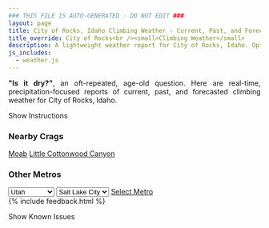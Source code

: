 ```yaml
---
### THIS FILE IS AUTO-GENERATED - DO NOT EDIT ###
layout: page
title: City of Rocks, Idaho Climbing Weather - Current, Past, and Forecasted Report
title_override: City of Rocks<br /><small>Climbing Weather</small>
description: A lightweight weather report for City of Rocks, Idaho. Optimized for slow internet connections.
js_includes:
  - weather.js
---
```


<section class="measure center lh-copy f5-ns f6 ph2 mv4" style="text-align: justify;">
<strong>"Is it dry?"</strong>, an oft-repeated, age-old question. Here are real-time,
precipitation-focused reports of current, past, and forecasted climbing weather for City of Rocks, Idaho.
</section>

<p id="settings-toggle" class="mw5 b center tc hover-light-red black-70 pointer">Show Instructions</p>
<section id="settings" class="overflow-hidden" style="display:none;">
    <div class="mv2 ph2 center">
        <div class="fn f6 tc pv2">
            <p class="measure lh-copy center"><strong>Show/hide hourly forecasts</strong> by clicking the desired day.</p>
            <hr class="mw5 p0 mv2 o-60 b0 bt b--light-red light-red bg-light-red">
            <p class="measure lh-copy center"><strong>Current and Past conditions</strong> are measured by the nearest weather station. <strong>Forecast conditions</strong> are calculated and polled separately.</p>
            <hr class="mw5 p0 mv2 o-60 b0 bt b--light-red light-red bg-light-red">
            <p class="measure lh-copy center"><strong>Having issues?</strong> Try <a id="clear-cache" class="no-underline relative fancy-link light-red hover-light-red" href="#">clearing the local cache</a>.</p>
            <hr class="mw5 p0 mv2 o-60 b0 bt b--light-red light-red bg-light-red">
            <p class="measure lh-copy center">Weather data sourced from <a class="no-underline fancy-link relative light-red" target="_blank" href="https://www.weather.gov/documentation/services-web-api">weather.gov</a>.</p>
        </div>
    </div>
</section>
<section id="weather" data-crag="city-of-rocks-idaho" class="mv4-ns mv3 ph2 center"></section>
<section id="nearby" class="tc lh-copy">
  <h3>Nearby Crags</h3>
<a class="nowrap no-underline fancy-link relative light-red mh3" href="/crags/moab-utah-weather.html">Moab</a>
<a class="nowrap no-underline fancy-link relative light-red mh3" href="/crags/little-cottonwood-canyon-utah-weather.html">Little Cottonwood Canyon</a>
</section>
<section id="nearby" class="tc lh-copy">
  <h3>Other Metros</h3>
  <select class="ma1 bg-near-white pa2" id="stateSel">
    <option value="Texas">Texas</option>
    <option value="Washington">Washington</option>
    <option value="Colorado">Colorado</option>
    <option value="Tennessee">Tennessee</option>
    <option value="Utah" selected>Utah</option>
    <option value="California">California</option>
  </select>
  <select class="ma1 bg-near-white pa2" id="citySel">
    <option value="Salt Lake City" selected>Salt Lake City</option>
  </select>
  <a id="selectMetro" class="f6 link dim ph3 pv2 ma1 dib white bg-light-red" href="/crags/salt-lake-city-utah-weather.html">Select Metro</a>
  <script>
    var states = [];
    states["Texas"] = "Austin"
    states["Washington"] = "Seattle"
    states["Colorado"] = "Denver"
    states["Tennessee"] = "Nashville"
    states["Utah"] = "Salt Lake City"
    states["California"] = "San Francisco|Los Angeles"
  </script>
</section>
{% include feedback.html %}
<p id="issues-toggle" class="mw5 b center tc hover-light-red black-70 pointer">Show Known Issues</p>
<section id="issues" class="overflow-hidden tc f6">
</section>

<script>
  var weekly_PIH_50_16 = {"updated":"2022-09-05T08:34:47+00:00","units":"us","forecastGenerator":"BaselineForecastGenerator","generatedAt":"2022-09-05T08:40:53+00:00","updateTime":"2022-09-05T08:34:47+00:00","validTimes":"2022-09-05T02:00:00+00:00/P7DT23H","elevation":{"unitCode":"wmoUnit:m","value":1958.9496},"periods":[{"number":1,"name":"Overnight","startTime":"2022-09-05T02:00:00-06:00","endTime":"2022-09-05T06:00:00-06:00","isDaytime":false,"temperature":63,"temperatureUnit":"F","temperatureTrend":"rising","windSpeed":"5 mph","windDirection":"W","icon":"https://api.weather.gov/icons/land/night/few?size=medium","shortForecast":"Mostly Clear","detailedForecast":"Mostly clear. Low around 63, with temperatures rising to around 65 overnight. West wind around 5 mph."},{"number":2,"name":"Labor Day","startTime":"2022-09-05T06:00:00-06:00","endTime":"2022-09-05T18:00:00-06:00","isDaytime":true,"temperature":90,"temperatureUnit":"F","temperatureTrend":"falling","windSpeed":"6 to 14 mph","windDirection":"WNW","icon":"https://api.weather.gov/icons/land/day/few?size=medium","shortForecast":"Sunny","detailedForecast":"Sunny. High near 90, with temperatures falling to around 88 in the afternoon. West northwest wind 6 to 14 mph, with gusts as high as 22 mph."},{"number":3,"name":"Monday Night","startTime":"2022-09-05T18:00:00-06:00","endTime":"2022-09-06T06:00:00-06:00","isDaytime":false,"temperature":63,"temperatureUnit":"F","temperatureTrend":null,"windSpeed":"2 to 13 mph","windDirection":"N","icon":"https://api.weather.gov/icons/land/night/few?size=medium","shortForecast":"Mostly Clear","detailedForecast":"Mostly clear, with a low around 63. North wind 2 to 13 mph, with gusts as high as 21 mph."},{"number":4,"name":"Tuesday","startTime":"2022-09-06T06:00:00-06:00","endTime":"2022-09-06T18:00:00-06:00","isDaytime":true,"temperature":91,"temperatureUnit":"F","temperatureTrend":null,"windSpeed":"2 to 10 mph","windDirection":"E","icon":"https://api.weather.gov/icons/land/day/few?size=medium","shortForecast":"Sunny","detailedForecast":"Sunny, with a high near 91. East wind 2 to 10 mph, with gusts as high as 18 mph."},{"number":5,"name":"Tuesday Night","startTime":"2022-09-06T18:00:00-06:00","endTime":"2022-09-07T06:00:00-06:00","isDaytime":false,"temperature":66,"temperatureUnit":"F","temperatureTrend":null,"windSpeed":"6 to 9 mph","windDirection":"SSE","icon":"https://api.weather.gov/icons/land/night/few?size=medium","shortForecast":"Mostly Clear","detailedForecast":"Mostly clear, with a low around 66. South southeast wind 6 to 9 mph."},{"number":6,"name":"Wednesday","startTime":"2022-09-07T06:00:00-06:00","endTime":"2022-09-07T18:00:00-06:00","isDaytime":true,"temperature":93,"temperatureUnit":"F","temperatureTrend":null,"windSpeed":"6 to 12 mph","windDirection":"SSW","icon":"https://api.weather.gov/icons/land/day/few?size=medium","shortForecast":"Sunny","detailedForecast":"Sunny, with a high near 93."},{"number":7,"name":"Wednesday Night","startTime":"2022-09-07T18:00:00-06:00","endTime":"2022-09-08T06:00:00-06:00","isDaytime":false,"temperature":62,"temperatureUnit":"F","temperatureTrend":null,"windSpeed":"6 to 13 mph","windDirection":"WSW","icon":"https://api.weather.gov/icons/land/night/sct?size=medium","shortForecast":"Partly Cloudy","detailedForecast":"Partly cloudy, with a low around 62."},{"number":8,"name":"Thursday","startTime":"2022-09-08T06:00:00-06:00","endTime":"2022-09-08T18:00:00-06:00","isDaytime":true,"temperature":85,"temperatureUnit":"F","temperatureTrend":null,"windSpeed":"6 to 15 mph","windDirection":"WNW","icon":"https://api.weather.gov/icons/land/day/few?size=medium","shortForecast":"Sunny","detailedForecast":"Sunny, with a high near 85."},{"number":9,"name":"Thursday Night","startTime":"2022-09-08T18:00:00-06:00","endTime":"2022-09-09T06:00:00-06:00","isDaytime":false,"temperature":52,"temperatureUnit":"F","temperatureTrend":null,"windSpeed":"6 to 15 mph","windDirection":"NW","icon":"https://api.weather.gov/icons/land/night/few?size=medium","shortForecast":"Mostly Clear","detailedForecast":"Mostly clear, with a low around 52."},{"number":10,"name":"Friday","startTime":"2022-09-09T06:00:00-06:00","endTime":"2022-09-09T18:00:00-06:00","isDaytime":true,"temperature":77,"temperatureUnit":"F","temperatureTrend":null,"windSpeed":"6 to 13 mph","windDirection":"NNW","icon":"https://api.weather.gov/icons/land/day/few?size=medium","shortForecast":"Sunny","detailedForecast":"Sunny, with a high near 77."},{"number":11,"name":"Friday Night","startTime":"2022-09-09T18:00:00-06:00","endTime":"2022-09-10T06:00:00-06:00","isDaytime":false,"temperature":51,"temperatureUnit":"F","temperatureTrend":null,"windSpeed":"5 to 13 mph","windDirection":"NNW","icon":"https://api.weather.gov/icons/land/night/few?size=medium","shortForecast":"Mostly Clear","detailedForecast":"Mostly clear, with a low around 51."},{"number":12,"name":"Saturday","startTime":"2022-09-10T06:00:00-06:00","endTime":"2022-09-10T18:00:00-06:00","isDaytime":true,"temperature":81,"temperatureUnit":"F","temperatureTrend":null,"windSpeed":"5 to 9 mph","windDirection":"SSE","icon":"https://api.weather.gov/icons/land/day/few?size=medium","shortForecast":"Sunny","detailedForecast":"Sunny, with a high near 81."},{"number":13,"name":"Saturday Night","startTime":"2022-09-10T18:00:00-06:00","endTime":"2022-09-11T06:00:00-06:00","isDaytime":false,"temperature":54,"temperatureUnit":"F","temperatureTrend":null,"windSpeed":"8 mph","windDirection":"S","icon":"https://api.weather.gov/icons/land/night/sct?size=medium","shortForecast":"Partly Cloudy","detailedForecast":"Partly cloudy, with a low around 54."},{"number":14,"name":"Sunday","startTime":"2022-09-11T06:00:00-06:00","endTime":"2022-09-11T18:00:00-06:00","isDaytime":true,"temperature":80,"temperatureUnit":"F","temperatureTrend":null,"windSpeed":"7 to 13 mph","windDirection":"SW","icon":"https://api.weather.gov/icons/land/day/bkn/rain,20?size=medium","shortForecast":"Partly Sunny then Slight Chance Light Rain","detailedForecast":"A slight chance of rain after noon. Partly sunny, with a high near 80. Chance of precipitation is 20%."}]}
  var hourly_PIH_50_16 = {"@context":["https://geojson.org/geojson-ld/geojson-context.jsonld",{"@version":"1.1","wx":"https://api.weather.gov/ontology#","geo":"http://www.opengis.net/ont/geosparql#","unit":"http://codes.wmo.int/common/unit/","@vocab":"https://api.weather.gov/ontology#"}],"type":"Feature","geometry":{"type":"Polygon","coordinates":[[[-113.7370664,42.0796609],[-113.7330244,42.0580862],[-113.70393,42.0610877],[-113.7079659,42.0826627],[-113.7370664,42.0796609]]]},"properties":{"updated":"2022-09-05T08:34:47+00:00","units":"us","forecastGenerator":"HourlyForecastGenerator","generatedAt":"2022-09-05T08:40:54+00:00","updateTime":"2022-09-05T08:34:47+00:00","validTimes":"2022-09-05T02:00:00+00:00/P7DT23H","elevation":{"unitCode":"wmoUnit:m","value":1958.9496},"periods":[{"number":1,"name":"","startTime":"2022-09-05T02:00:00-06:00","endTime":"2022-09-05T03:00:00-06:00","isDaytime":false,"temperature":68,"temperatureUnit":"F","temperatureTrend":null,"windSpeed":"3 mph","windDirection":"W","icon":"https://api.weather.gov/icons/land/night/skc?size=small","shortForecast":"Clear","detailedForecast":""},{"number":2,"name":"","startTime":"2022-09-05T03:00:00-06:00","endTime":"2022-09-05T04:00:00-06:00","isDaytime":false,"temperature":66,"temperatureUnit":"F","temperatureTrend":null,"windSpeed":"5 mph","windDirection":"WNW","icon":"https://api.weather.gov/icons/land/night/few?size=small","shortForecast":"Mostly Clear","detailedForecast":""},{"number":3,"name":"","startTime":"2022-09-05T04:00:00-06:00","endTime":"2022-09-05T05:00:00-06:00","isDaytime":false,"temperature":65,"temperatureUnit":"F","temperatureTrend":null,"windSpeed":"5 mph","windDirection":"WNW","icon":"https://api.weather.gov/icons/land/night/few?size=small","shortForecast":"Mostly Clear","detailedForecast":""},{"number":4,"name":"","startTime":"2022-09-05T05:00:00-06:00","endTime":"2022-09-05T06:00:00-06:00","isDaytime":false,"temperature":65,"temperatureUnit":"F","temperatureTrend":null,"windSpeed":"5 mph","windDirection":"WNW","icon":"https://api.weather.gov/icons/land/night/few?size=small","shortForecast":"Mostly Clear","detailedForecast":""},{"number":5,"name":"","startTime":"2022-09-05T06:00:00-06:00","endTime":"2022-09-05T07:00:00-06:00","isDaytime":true,"temperature":65,"temperatureUnit":"F","temperatureTrend":null,"windSpeed":"6 mph","windDirection":"WNW","icon":"https://api.weather.gov/icons/land/day/few?size=small","shortForecast":"Sunny","detailedForecast":""},{"number":6,"name":"","startTime":"2022-09-05T07:00:00-06:00","endTime":"2022-09-05T08:00:00-06:00","isDaytime":true,"temperature":63,"temperatureUnit":"F","temperatureTrend":null,"windSpeed":"6 mph","windDirection":"WNW","icon":"https://api.weather.gov/icons/land/day/skc?size=small","shortForecast":"Sunny","detailedForecast":""},{"number":7,"name":"","startTime":"2022-09-05T08:00:00-06:00","endTime":"2022-09-05T09:00:00-06:00","isDaytime":true,"temperature":67,"temperatureUnit":"F","temperatureTrend":null,"windSpeed":"6 mph","windDirection":"W","icon":"https://api.weather.gov/icons/land/day/few?size=small","shortForecast":"Sunny","detailedForecast":""},{"number":8,"name":"","startTime":"2022-09-05T09:00:00-06:00","endTime":"2022-09-05T10:00:00-06:00","isDaytime":true,"temperature":72,"temperatureUnit":"F","temperatureTrend":null,"windSpeed":"7 mph","windDirection":"W","icon":"https://api.weather.gov/icons/land/day/skc?size=small","shortForecast":"Sunny","detailedForecast":""},{"number":9,"name":"","startTime":"2022-09-05T10:00:00-06:00","endTime":"2022-09-05T11:00:00-06:00","isDaytime":true,"temperature":81,"temperatureUnit":"F","temperatureTrend":null,"windSpeed":"8 mph","windDirection":"W","icon":"https://api.weather.gov/icons/land/day/skc?size=small","shortForecast":"Sunny","detailedForecast":""},{"number":10,"name":"","startTime":"2022-09-05T11:00:00-06:00","endTime":"2022-09-05T12:00:00-06:00","isDaytime":true,"temperature":85,"temperatureUnit":"F","temperatureTrend":null,"windSpeed":"9 mph","windDirection":"W","icon":"https://api.weather.gov/icons/land/day/skc?size=small","shortForecast":"Sunny","detailedForecast":""},{"number":11,"name":"","startTime":"2022-09-05T12:00:00-06:00","endTime":"2022-09-05T13:00:00-06:00","isDaytime":true,"temperature":87,"temperatureUnit":"F","temperatureTrend":null,"windSpeed":"12 mph","windDirection":"WNW","icon":"https://api.weather.gov/icons/land/day/few?size=small","shortForecast":"Sunny","detailedForecast":""},{"number":12,"name":"","startTime":"2022-09-05T13:00:00-06:00","endTime":"2022-09-05T14:00:00-06:00","isDaytime":true,"temperature":89,"temperatureUnit":"F","temperatureTrend":null,"windSpeed":"13 mph","windDirection":"WNW","icon":"https://api.weather.gov/icons/land/day/few?size=small","shortForecast":"Sunny","detailedForecast":""},{"number":13,"name":"","startTime":"2022-09-05T14:00:00-06:00","endTime":"2022-09-05T15:00:00-06:00","isDaytime":true,"temperature":89,"temperatureUnit":"F","temperatureTrend":null,"windSpeed":"14 mph","windDirection":"NW","icon":"https://api.weather.gov/icons/land/day/few?size=small","shortForecast":"Sunny","detailedForecast":""},{"number":14,"name":"","startTime":"2022-09-05T15:00:00-06:00","endTime":"2022-09-05T16:00:00-06:00","isDaytime":true,"temperature":90,"temperatureUnit":"F","temperatureTrend":null,"windSpeed":"13 mph","windDirection":"NW","icon":"https://api.weather.gov/icons/land/day/sct?size=small","shortForecast":"Mostly Sunny","detailedForecast":""},{"number":15,"name":"","startTime":"2022-09-05T16:00:00-06:00","endTime":"2022-09-05T17:00:00-06:00","isDaytime":true,"temperature":88,"temperatureUnit":"F","temperatureTrend":null,"windSpeed":"14 mph","windDirection":"NNW","icon":"https://api.weather.gov/icons/land/day/sct?size=small","shortForecast":"Mostly Sunny","detailedForecast":""},{"number":16,"name":"","startTime":"2022-09-05T17:00:00-06:00","endTime":"2022-09-05T18:00:00-06:00","isDaytime":true,"temperature":88,"temperatureUnit":"F","temperatureTrend":null,"windSpeed":"14 mph","windDirection":"NNW","icon":"https://api.weather.gov/icons/land/day/sct?size=small","shortForecast":"Mostly Sunny","detailedForecast":""},{"number":17,"name":"","startTime":"2022-09-05T18:00:00-06:00","endTime":"2022-09-05T19:00:00-06:00","isDaytime":false,"temperature":87,"temperatureUnit":"F","temperatureTrend":null,"windSpeed":"13 mph","windDirection":"NNW","icon":"https://api.weather.gov/icons/land/night/few?size=small","shortForecast":"Mostly Clear","detailedForecast":""},{"number":18,"name":"","startTime":"2022-09-05T19:00:00-06:00","endTime":"2022-09-05T20:00:00-06:00","isDaytime":false,"temperature":82,"temperatureUnit":"F","temperatureTrend":null,"windSpeed":"13 mph","windDirection":"NNW","icon":"https://api.weather.gov/icons/land/night/few?size=small","shortForecast":"Mostly Clear","detailedForecast":""},{"number":19,"name":"","startTime":"2022-09-05T20:00:00-06:00","endTime":"2022-09-05T21:00:00-06:00","isDaytime":false,"temperature":76,"temperatureUnit":"F","temperatureTrend":null,"windSpeed":"10 mph","windDirection":"NNW","icon":"https://api.weather.gov/icons/land/night/few?size=small","shortForecast":"Mostly Clear","detailedForecast":""},{"number":20,"name":"","startTime":"2022-09-05T21:00:00-06:00","endTime":"2022-09-05T22:00:00-06:00","isDaytime":false,"temperature":73,"temperatureUnit":"F","temperatureTrend":null,"windSpeed":"7 mph","windDirection":"N","icon":"https://api.weather.gov/icons/land/night/sct?size=small","shortForecast":"Partly Cloudy","detailedForecast":""},{"number":21,"name":"","startTime":"2022-09-05T22:00:00-06:00","endTime":"2022-09-05T23:00:00-06:00","isDaytime":false,"temperature":71,"temperatureUnit":"F","temperatureTrend":null,"windSpeed":"6 mph","windDirection":"N","icon":"https://api.weather.gov/icons/land/night/sct?size=small","shortForecast":"Partly Cloudy","detailedForecast":""},{"number":22,"name":"","startTime":"2022-09-05T23:00:00-06:00","endTime":"2022-09-06T00:00:00-06:00","isDaytime":false,"temperature":69,"temperatureUnit":"F","temperatureTrend":null,"windSpeed":"3 mph","windDirection":"NNW","icon":"https://api.weather.gov/icons/land/night/few?size=small","shortForecast":"Mostly Clear","detailedForecast":""},{"number":23,"name":"","startTime":"2022-09-06T00:00:00-06:00","endTime":"2022-09-06T01:00:00-06:00","isDaytime":false,"temperature":67,"temperatureUnit":"F","temperatureTrend":null,"windSpeed":"3 mph","windDirection":"NNW","icon":"https://api.weather.gov/icons/land/night/few?size=small","shortForecast":"Mostly Clear","detailedForecast":""},{"number":24,"name":"","startTime":"2022-09-06T01:00:00-06:00","endTime":"2022-09-06T02:00:00-06:00","isDaytime":false,"temperature":67,"temperatureUnit":"F","temperatureTrend":null,"windSpeed":"2 mph","windDirection":"N","icon":"https://api.weather.gov/icons/land/night/few?size=small","shortForecast":"Mostly Clear","detailedForecast":""},{"number":25,"name":"","startTime":"2022-09-06T02:00:00-06:00","endTime":"2022-09-06T03:00:00-06:00","isDaytime":false,"temperature":67,"temperatureUnit":"F","temperatureTrend":null,"windSpeed":"3 mph","windDirection":"NNE","icon":"https://api.weather.gov/icons/land/night/few?size=small","shortForecast":"Mostly Clear","detailedForecast":""},{"number":26,"name":"","startTime":"2022-09-06T03:00:00-06:00","endTime":"2022-09-06T04:00:00-06:00","isDaytime":false,"temperature":65,"temperatureUnit":"F","temperatureTrend":null,"windSpeed":"3 mph","windDirection":"NNE","icon":"https://api.weather.gov/icons/land/night/few?size=small","shortForecast":"Mostly Clear","detailedForecast":""},{"number":27,"name":"","startTime":"2022-09-06T04:00:00-06:00","endTime":"2022-09-06T05:00:00-06:00","isDaytime":false,"temperature":65,"temperatureUnit":"F","temperatureTrend":null,"windSpeed":"3 mph","windDirection":"NE","icon":"https://api.weather.gov/icons/land/night/few?size=small","shortForecast":"Mostly Clear","detailedForecast":""},{"number":28,"name":"","startTime":"2022-09-06T05:00:00-06:00","endTime":"2022-09-06T06:00:00-06:00","isDaytime":false,"temperature":64,"temperatureUnit":"F","temperatureTrend":null,"windSpeed":"3 mph","windDirection":"NE","icon":"https://api.weather.gov/icons/land/night/few?size=small","shortForecast":"Mostly Clear","detailedForecast":""},{"number":29,"name":"","startTime":"2022-09-06T06:00:00-06:00","endTime":"2022-09-06T07:00:00-06:00","isDaytime":true,"temperature":64,"temperatureUnit":"F","temperatureTrend":null,"windSpeed":"5 mph","windDirection":"NE","icon":"https://api.weather.gov/icons/land/day/few?size=small","shortForecast":"Sunny","detailedForecast":""},{"number":30,"name":"","startTime":"2022-09-06T07:00:00-06:00","endTime":"2022-09-06T08:00:00-06:00","isDaytime":true,"temperature":63,"temperatureUnit":"F","temperatureTrend":null,"windSpeed":"5 mph","windDirection":"ENE","icon":"https://api.weather.gov/icons/land/day/few?size=small","shortForecast":"Sunny","detailedForecast":""},{"number":31,"name":"","startTime":"2022-09-06T08:00:00-06:00","endTime":"2022-09-06T09:00:00-06:00","isDaytime":true,"temperature":67,"temperatureUnit":"F","temperatureTrend":null,"windSpeed":"2 mph","windDirection":"NNE","icon":"https://api.weather.gov/icons/land/day/few?size=small","shortForecast":"Sunny","detailedForecast":""},{"number":32,"name":"","startTime":"2022-09-06T09:00:00-06:00","endTime":"2022-09-06T10:00:00-06:00","isDaytime":true,"temperature":72,"temperatureUnit":"F","temperatureTrend":null,"windSpeed":"5 mph","windDirection":"NE","icon":"https://api.weather.gov/icons/land/day/few?size=small","shortForecast":"Sunny","detailedForecast":""},{"number":33,"name":"","startTime":"2022-09-06T10:00:00-06:00","endTime":"2022-09-06T11:00:00-06:00","isDaytime":true,"temperature":81,"temperatureUnit":"F","temperatureTrend":null,"windSpeed":"6 mph","windDirection":"SE","icon":"https://api.weather.gov/icons/land/day/skc?size=small","shortForecast":"Sunny","detailedForecast":""},{"number":34,"name":"","startTime":"2022-09-06T11:00:00-06:00","endTime":"2022-09-06T12:00:00-06:00","isDaytime":true,"temperature":86,"temperatureUnit":"F","temperatureTrend":null,"windSpeed":"7 mph","windDirection":"SSE","icon":"https://api.weather.gov/icons/land/day/skc?size=small","shortForecast":"Sunny","detailedForecast":""},{"number":35,"name":"","startTime":"2022-09-06T12:00:00-06:00","endTime":"2022-09-06T13:00:00-06:00","isDaytime":true,"temperature":88,"temperatureUnit":"F","temperatureTrend":null,"windSpeed":"9 mph","windDirection":"SSE","icon":"https://api.weather.gov/icons/land/day/skc?size=small","shortForecast":"Sunny","detailedForecast":""},{"number":36,"name":"","startTime":"2022-09-06T13:00:00-06:00","endTime":"2022-09-06T14:00:00-06:00","isDaytime":true,"temperature":90,"temperatureUnit":"F","temperatureTrend":null,"windSpeed":"9 mph","windDirection":"SSE","icon":"https://api.weather.gov/icons/land/day/skc?size=small","shortForecast":"Sunny","detailedForecast":""},{"number":37,"name":"","startTime":"2022-09-06T14:00:00-06:00","endTime":"2022-09-06T15:00:00-06:00","isDaytime":true,"temperature":91,"temperatureUnit":"F","temperatureTrend":null,"windSpeed":"9 mph","windDirection":"SSE","icon":"https://api.weather.gov/icons/land/day/skc?size=small","shortForecast":"Sunny","detailedForecast":""},{"number":38,"name":"","startTime":"2022-09-06T15:00:00-06:00","endTime":"2022-09-06T16:00:00-06:00","isDaytime":true,"temperature":91,"temperatureUnit":"F","temperatureTrend":null,"windSpeed":"10 mph","windDirection":"S","icon":"https://api.weather.gov/icons/land/day/sct?size=small","shortForecast":"Mostly Sunny","detailedForecast":""},{"number":39,"name":"","startTime":"2022-09-06T16:00:00-06:00","endTime":"2022-09-06T17:00:00-06:00","isDaytime":true,"temperature":91,"temperatureUnit":"F","temperatureTrend":null,"windSpeed":"10 mph","windDirection":"S","icon":"https://api.weather.gov/icons/land/day/sct?size=small","shortForecast":"Mostly Sunny","detailedForecast":""},{"number":40,"name":"","startTime":"2022-09-06T17:00:00-06:00","endTime":"2022-09-06T18:00:00-06:00","isDaytime":true,"temperature":91,"temperatureUnit":"F","temperatureTrend":null,"windSpeed":"10 mph","windDirection":"S","icon":"https://api.weather.gov/icons/land/day/sct?size=small","shortForecast":"Mostly Sunny","detailedForecast":""},{"number":41,"name":"","startTime":"2022-09-06T18:00:00-06:00","endTime":"2022-09-06T19:00:00-06:00","isDaytime":false,"temperature":89,"temperatureUnit":"F","temperatureTrend":null,"windSpeed":"9 mph","windDirection":"S","icon":"https://api.weather.gov/icons/land/night/sct?size=small","shortForecast":"Partly Cloudy","detailedForecast":""},{"number":42,"name":"","startTime":"2022-09-06T19:00:00-06:00","endTime":"2022-09-06T20:00:00-06:00","isDaytime":false,"temperature":85,"temperatureUnit":"F","temperatureTrend":null,"windSpeed":"9 mph","windDirection":"S","icon":"https://api.weather.gov/icons/land/night/sct?size=small","shortForecast":"Partly Cloudy","detailedForecast":""},{"number":43,"name":"","startTime":"2022-09-06T20:00:00-06:00","endTime":"2022-09-06T21:00:00-06:00","isDaytime":false,"temperature":80,"temperatureUnit":"F","temperatureTrend":null,"windSpeed":"9 mph","windDirection":"S","icon":"https://api.weather.gov/icons/land/night/sct?size=small","shortForecast":"Partly Cloudy","detailedForecast":""},{"number":44,"name":"","startTime":"2022-09-06T21:00:00-06:00","endTime":"2022-09-06T22:00:00-06:00","isDaytime":false,"temperature":76,"temperatureUnit":"F","temperatureTrend":null,"windSpeed":"7 mph","windDirection":"SSE","icon":"https://api.weather.gov/icons/land/night/few?size=small","shortForecast":"Mostly Clear","detailedForecast":""},{"number":45,"name":"","startTime":"2022-09-06T22:00:00-06:00","endTime":"2022-09-06T23:00:00-06:00","isDaytime":false,"temperature":73,"temperatureUnit":"F","temperatureTrend":null,"windSpeed":"7 mph","windDirection":"SSE","icon":"https://api.weather.gov/icons/land/night/few?size=small","shortForecast":"Mostly Clear","detailedForecast":""},{"number":46,"name":"","startTime":"2022-09-06T23:00:00-06:00","endTime":"2022-09-07T00:00:00-06:00","isDaytime":false,"temperature":71,"temperatureUnit":"F","temperatureTrend":null,"windSpeed":"7 mph","windDirection":"SSE","icon":"https://api.weather.gov/icons/land/night/few?size=small","shortForecast":"Mostly Clear","detailedForecast":""},{"number":47,"name":"","startTime":"2022-09-07T00:00:00-06:00","endTime":"2022-09-07T01:00:00-06:00","isDaytime":false,"temperature":70,"temperatureUnit":"F","temperatureTrend":null,"windSpeed":"6 mph","windDirection":"S","icon":"https://api.weather.gov/icons/land/night/few?size=small","shortForecast":"Mostly Clear","detailedForecast":""},{"number":48,"name":"","startTime":"2022-09-07T01:00:00-06:00","endTime":"2022-09-07T02:00:00-06:00","isDaytime":false,"temperature":69,"temperatureUnit":"F","temperatureTrend":null,"windSpeed":"6 mph","windDirection":"S","icon":"https://api.weather.gov/icons/land/night/few?size=small","shortForecast":"Mostly Clear","detailedForecast":""},{"number":49,"name":"","startTime":"2022-09-07T02:00:00-06:00","endTime":"2022-09-07T03:00:00-06:00","isDaytime":false,"temperature":68,"temperatureUnit":"F","temperatureTrend":null,"windSpeed":"6 mph","windDirection":"S","icon":"https://api.weather.gov/icons/land/night/few?size=small","shortForecast":"Mostly Clear","detailedForecast":""},{"number":50,"name":"","startTime":"2022-09-07T03:00:00-06:00","endTime":"2022-09-07T04:00:00-06:00","isDaytime":false,"temperature":68,"temperatureUnit":"F","temperatureTrend":null,"windSpeed":"6 mph","windDirection":"S","icon":"https://api.weather.gov/icons/land/night/few?size=small","shortForecast":"Mostly Clear","detailedForecast":""},{"number":51,"name":"","startTime":"2022-09-07T04:00:00-06:00","endTime":"2022-09-07T05:00:00-06:00","isDaytime":false,"temperature":67,"temperatureUnit":"F","temperatureTrend":null,"windSpeed":"6 mph","windDirection":"S","icon":"https://api.weather.gov/icons/land/night/few?size=small","shortForecast":"Mostly Clear","detailedForecast":""},{"number":52,"name":"","startTime":"2022-09-07T05:00:00-06:00","endTime":"2022-09-07T06:00:00-06:00","isDaytime":false,"temperature":66,"temperatureUnit":"F","temperatureTrend":null,"windSpeed":"6 mph","windDirection":"S","icon":"https://api.weather.gov/icons/land/night/few?size=small","shortForecast":"Mostly Clear","detailedForecast":""},{"number":53,"name":"","startTime":"2022-09-07T06:00:00-06:00","endTime":"2022-09-07T07:00:00-06:00","isDaytime":true,"temperature":66,"temperatureUnit":"F","temperatureTrend":null,"windSpeed":"7 mph","windDirection":"S","icon":"https://api.weather.gov/icons/land/day/few?size=small","shortForecast":"Sunny","detailedForecast":""},{"number":54,"name":"","startTime":"2022-09-07T07:00:00-06:00","endTime":"2022-09-07T08:00:00-06:00","isDaytime":true,"temperature":68,"temperatureUnit":"F","temperatureTrend":null,"windSpeed":"7 mph","windDirection":"S","icon":"https://api.weather.gov/icons/land/day/few?size=small","shortForecast":"Sunny","detailedForecast":""},{"number":55,"name":"","startTime":"2022-09-07T08:00:00-06:00","endTime":"2022-09-07T09:00:00-06:00","isDaytime":true,"temperature":71,"temperatureUnit":"F","temperatureTrend":null,"windSpeed":"7 mph","windDirection":"S","icon":"https://api.weather.gov/icons/land/day/few?size=small","shortForecast":"Sunny","detailedForecast":""},{"number":56,"name":"","startTime":"2022-09-07T09:00:00-06:00","endTime":"2022-09-07T10:00:00-06:00","isDaytime":true,"temperature":75,"temperatureUnit":"F","temperatureTrend":null,"windSpeed":"6 mph","windDirection":"S","icon":"https://api.weather.gov/icons/land/day/few?size=small","shortForecast":"Sunny","detailedForecast":""},{"number":57,"name":"","startTime":"2022-09-07T10:00:00-06:00","endTime":"2022-09-07T11:00:00-06:00","isDaytime":true,"temperature":80,"temperatureUnit":"F","temperatureTrend":null,"windSpeed":"6 mph","windDirection":"S","icon":"https://api.weather.gov/icons/land/day/few?size=small","shortForecast":"Sunny","detailedForecast":""},{"number":58,"name":"","startTime":"2022-09-07T11:00:00-06:00","endTime":"2022-09-07T12:00:00-06:00","isDaytime":true,"temperature":86,"temperatureUnit":"F","temperatureTrend":null,"windSpeed":"6 mph","windDirection":"S","icon":"https://api.weather.gov/icons/land/day/few?size=small","shortForecast":"Sunny","detailedForecast":""},{"number":59,"name":"","startTime":"2022-09-07T12:00:00-06:00","endTime":"2022-09-07T13:00:00-06:00","isDaytime":true,"temperature":90,"temperatureUnit":"F","temperatureTrend":null,"windSpeed":"10 mph","windDirection":"SSW","icon":"https://api.weather.gov/icons/land/day/few?size=small","shortForecast":"Sunny","detailedForecast":""},{"number":60,"name":"","startTime":"2022-09-07T13:00:00-06:00","endTime":"2022-09-07T14:00:00-06:00","isDaytime":true,"temperature":92,"temperatureUnit":"F","temperatureTrend":null,"windSpeed":"10 mph","windDirection":"SSW","icon":"https://api.weather.gov/icons/land/day/few?size=small","shortForecast":"Sunny","detailedForecast":""},{"number":61,"name":"","startTime":"2022-09-07T14:00:00-06:00","endTime":"2022-09-07T15:00:00-06:00","isDaytime":true,"temperature":93,"temperatureUnit":"F","temperatureTrend":null,"windSpeed":"10 mph","windDirection":"SSW","icon":"https://api.weather.gov/icons/land/day/few?size=small","shortForecast":"Sunny","detailedForecast":""},{"number":62,"name":"","startTime":"2022-09-07T15:00:00-06:00","endTime":"2022-09-07T16:00:00-06:00","isDaytime":true,"temperature":92,"temperatureUnit":"F","temperatureTrend":null,"windSpeed":"12 mph","windDirection":"SW","icon":"https://api.weather.gov/icons/land/day/sct?size=small","shortForecast":"Mostly Sunny","detailedForecast":""},{"number":63,"name":"","startTime":"2022-09-07T16:00:00-06:00","endTime":"2022-09-07T17:00:00-06:00","isDaytime":true,"temperature":92,"temperatureUnit":"F","temperatureTrend":null,"windSpeed":"12 mph","windDirection":"SW","icon":"https://api.weather.gov/icons/land/day/sct?size=small","shortForecast":"Mostly Sunny","detailedForecast":""},{"number":64,"name":"","startTime":"2022-09-07T17:00:00-06:00","endTime":"2022-09-07T18:00:00-06:00","isDaytime":true,"temperature":91,"temperatureUnit":"F","temperatureTrend":null,"windSpeed":"12 mph","windDirection":"SW","icon":"https://api.weather.gov/icons/land/day/sct?size=small","shortForecast":"Mostly Sunny","detailedForecast":""},{"number":65,"name":"","startTime":"2022-09-07T18:00:00-06:00","endTime":"2022-09-07T19:00:00-06:00","isDaytime":false,"temperature":88,"temperatureUnit":"F","temperatureTrend":null,"windSpeed":"13 mph","windDirection":"W","icon":"https://api.weather.gov/icons/land/night/sct?size=small","shortForecast":"Partly Cloudy","detailedForecast":""},{"number":66,"name":"","startTime":"2022-09-07T19:00:00-06:00","endTime":"2022-09-07T20:00:00-06:00","isDaytime":false,"temperature":84,"temperatureUnit":"F","temperatureTrend":null,"windSpeed":"13 mph","windDirection":"W","icon":"https://api.weather.gov/icons/land/night/sct?size=small","shortForecast":"Partly Cloudy","detailedForecast":""},{"number":67,"name":"","startTime":"2022-09-07T20:00:00-06:00","endTime":"2022-09-07T21:00:00-06:00","isDaytime":false,"temperature":78,"temperatureUnit":"F","temperatureTrend":null,"windSpeed":"13 mph","windDirection":"W","icon":"https://api.weather.gov/icons/land/night/sct?size=small","shortForecast":"Partly Cloudy","detailedForecast":""},{"number":68,"name":"","startTime":"2022-09-07T21:00:00-06:00","endTime":"2022-09-07T22:00:00-06:00","isDaytime":false,"temperature":74,"temperatureUnit":"F","temperatureTrend":null,"windSpeed":"7 mph","windDirection":"WSW","icon":"https://api.weather.gov/icons/land/night/few?size=small","shortForecast":"Mostly Clear","detailedForecast":""},{"number":69,"name":"","startTime":"2022-09-07T22:00:00-06:00","endTime":"2022-09-07T23:00:00-06:00","isDaytime":false,"temperature":72,"temperatureUnit":"F","temperatureTrend":null,"windSpeed":"7 mph","windDirection":"WSW","icon":"https://api.weather.gov/icons/land/night/few?size=small","shortForecast":"Mostly Clear","detailedForecast":""},{"number":70,"name":"","startTime":"2022-09-07T23:00:00-06:00","endTime":"2022-09-08T00:00:00-06:00","isDaytime":false,"temperature":71,"temperatureUnit":"F","temperatureTrend":null,"windSpeed":"7 mph","windDirection":"WSW","icon":"https://api.weather.gov/icons/land/night/few?size=small","shortForecast":"Mostly Clear","detailedForecast":""},{"number":71,"name":"","startTime":"2022-09-08T00:00:00-06:00","endTime":"2022-09-08T01:00:00-06:00","isDaytime":false,"temperature":70,"temperatureUnit":"F","temperatureTrend":null,"windSpeed":"6 mph","windDirection":"SW","icon":"https://api.weather.gov/icons/land/night/few?size=small","shortForecast":"Mostly Clear","detailedForecast":""},{"number":72,"name":"","startTime":"2022-09-08T01:00:00-06:00","endTime":"2022-09-08T02:00:00-06:00","isDaytime":false,"temperature":68,"temperatureUnit":"F","temperatureTrend":null,"windSpeed":"6 mph","windDirection":"SW","icon":"https://api.weather.gov/icons/land/night/few?size=small","shortForecast":"Mostly Clear","detailedForecast":""},{"number":73,"name":"","startTime":"2022-09-08T02:00:00-06:00","endTime":"2022-09-08T03:00:00-06:00","isDaytime":false,"temperature":67,"temperatureUnit":"F","temperatureTrend":null,"windSpeed":"6 mph","windDirection":"SW","icon":"https://api.weather.gov/icons/land/night/few?size=small","shortForecast":"Mostly Clear","detailedForecast":""},{"number":74,"name":"","startTime":"2022-09-08T03:00:00-06:00","endTime":"2022-09-08T04:00:00-06:00","isDaytime":false,"temperature":65,"temperatureUnit":"F","temperatureTrend":null,"windSpeed":"6 mph","windDirection":"WSW","icon":"https://api.weather.gov/icons/land/night/sct?size=small","shortForecast":"Partly Cloudy","detailedForecast":""},{"number":75,"name":"","startTime":"2022-09-08T04:00:00-06:00","endTime":"2022-09-08T05:00:00-06:00","isDaytime":false,"temperature":64,"temperatureUnit":"F","temperatureTrend":null,"windSpeed":"6 mph","windDirection":"WSW","icon":"https://api.weather.gov/icons/land/night/sct?size=small","shortForecast":"Partly Cloudy","detailedForecast":""},{"number":76,"name":"","startTime":"2022-09-08T05:00:00-06:00","endTime":"2022-09-08T06:00:00-06:00","isDaytime":false,"temperature":63,"temperatureUnit":"F","temperatureTrend":null,"windSpeed":"6 mph","windDirection":"WSW","icon":"https://api.weather.gov/icons/land/night/sct?size=small","shortForecast":"Partly Cloudy","detailedForecast":""},{"number":77,"name":"","startTime":"2022-09-08T06:00:00-06:00","endTime":"2022-09-08T07:00:00-06:00","isDaytime":true,"temperature":63,"temperatureUnit":"F","temperatureTrend":null,"windSpeed":"7 mph","windDirection":"W","icon":"https://api.weather.gov/icons/land/day/sct?size=small","shortForecast":"Mostly Sunny","detailedForecast":""},{"number":78,"name":"","startTime":"2022-09-08T07:00:00-06:00","endTime":"2022-09-08T08:00:00-06:00","isDaytime":true,"temperature":64,"temperatureUnit":"F","temperatureTrend":null,"windSpeed":"7 mph","windDirection":"W","icon":"https://api.weather.gov/icons/land/day/sct?size=small","shortForecast":"Mostly Sunny","detailedForecast":""},{"number":79,"name":"","startTime":"2022-09-08T08:00:00-06:00","endTime":"2022-09-08T09:00:00-06:00","isDaytime":true,"temperature":66,"temperatureUnit":"F","temperatureTrend":null,"windSpeed":"7 mph","windDirection":"W","icon":"https://api.weather.gov/icons/land/day/sct?size=small","shortForecast":"Mostly Sunny","detailedForecast":""},{"number":80,"name":"","startTime":"2022-09-08T09:00:00-06:00","endTime":"2022-09-08T10:00:00-06:00","isDaytime":true,"temperature":69,"temperatureUnit":"F","temperatureTrend":null,"windSpeed":"6 mph","windDirection":"W","icon":"https://api.weather.gov/icons/land/day/few?size=small","shortForecast":"Sunny","detailedForecast":""},{"number":81,"name":"","startTime":"2022-09-08T10:00:00-06:00","endTime":"2022-09-08T11:00:00-06:00","isDaytime":true,"temperature":74,"temperatureUnit":"F","temperatureTrend":null,"windSpeed":"6 mph","windDirection":"W","icon":"https://api.weather.gov/icons/land/day/few?size=small","shortForecast":"Sunny","detailedForecast":""},{"number":82,"name":"","startTime":"2022-09-08T11:00:00-06:00","endTime":"2022-09-08T12:00:00-06:00","isDaytime":true,"temperature":78,"temperatureUnit":"F","temperatureTrend":null,"windSpeed":"6 mph","windDirection":"W","icon":"https://api.weather.gov/icons/land/day/few?size=small","shortForecast":"Sunny","detailedForecast":""},{"number":83,"name":"","startTime":"2022-09-08T12:00:00-06:00","endTime":"2022-09-08T13:00:00-06:00","isDaytime":true,"temperature":82,"temperatureUnit":"F","temperatureTrend":null,"windSpeed":"12 mph","windDirection":"NW","icon":"https://api.weather.gov/icons/land/day/few?size=small","shortForecast":"Sunny","detailedForecast":""},{"number":84,"name":"","startTime":"2022-09-08T13:00:00-06:00","endTime":"2022-09-08T14:00:00-06:00","isDaytime":true,"temperature":84,"temperatureUnit":"F","temperatureTrend":null,"windSpeed":"12 mph","windDirection":"NW","icon":"https://api.weather.gov/icons/land/day/few?size=small","shortForecast":"Sunny","detailedForecast":""},{"number":85,"name":"","startTime":"2022-09-08T14:00:00-06:00","endTime":"2022-09-08T15:00:00-06:00","isDaytime":true,"temperature":84,"temperatureUnit":"F","temperatureTrend":null,"windSpeed":"12 mph","windDirection":"NW","icon":"https://api.weather.gov/icons/land/day/few?size=small","shortForecast":"Sunny","detailedForecast":""},{"number":86,"name":"","startTime":"2022-09-08T15:00:00-06:00","endTime":"2022-09-08T16:00:00-06:00","isDaytime":true,"temperature":84,"temperatureUnit":"F","temperatureTrend":null,"windSpeed":"15 mph","windDirection":"NW","icon":"https://api.weather.gov/icons/land/day/few?size=small","shortForecast":"Sunny","detailedForecast":""},{"number":87,"name":"","startTime":"2022-09-08T16:00:00-06:00","endTime":"2022-09-08T17:00:00-06:00","isDaytime":true,"temperature":84,"temperatureUnit":"F","temperatureTrend":null,"windSpeed":"15 mph","windDirection":"NW","icon":"https://api.weather.gov/icons/land/day/few?size=small","shortForecast":"Sunny","detailedForecast":""},{"number":88,"name":"","startTime":"2022-09-08T17:00:00-06:00","endTime":"2022-09-08T18:00:00-06:00","isDaytime":true,"temperature":83,"temperatureUnit":"F","temperatureTrend":null,"windSpeed":"15 mph","windDirection":"NW","icon":"https://api.weather.gov/icons/land/day/few?size=small","shortForecast":"Sunny","detailedForecast":""},{"number":89,"name":"","startTime":"2022-09-08T18:00:00-06:00","endTime":"2022-09-08T19:00:00-06:00","isDaytime":false,"temperature":80,"temperatureUnit":"F","temperatureTrend":null,"windSpeed":"15 mph","windDirection":"NW","icon":"https://api.weather.gov/icons/land/night/few?size=small","shortForecast":"Mostly Clear","detailedForecast":""},{"number":90,"name":"","startTime":"2022-09-08T19:00:00-06:00","endTime":"2022-09-08T20:00:00-06:00","isDaytime":false,"temperature":76,"temperatureUnit":"F","temperatureTrend":null,"windSpeed":"15 mph","windDirection":"NW","icon":"https://api.weather.gov/icons/land/night/few?size=small","shortForecast":"Mostly Clear","detailedForecast":""},{"number":91,"name":"","startTime":"2022-09-08T20:00:00-06:00","endTime":"2022-09-08T21:00:00-06:00","isDaytime":false,"temperature":71,"temperatureUnit":"F","temperatureTrend":null,"windSpeed":"15 mph","windDirection":"NW","icon":"https://api.weather.gov/icons/land/night/few?size=small","shortForecast":"Mostly Clear","detailedForecast":""},{"number":92,"name":"","startTime":"2022-09-08T21:00:00-06:00","endTime":"2022-09-08T22:00:00-06:00","isDaytime":false,"temperature":67,"temperatureUnit":"F","temperatureTrend":null,"windSpeed":"12 mph","windDirection":"NW","icon":"https://api.weather.gov/icons/land/night/few?size=small","shortForecast":"Mostly Clear","detailedForecast":""},{"number":93,"name":"","startTime":"2022-09-08T22:00:00-06:00","endTime":"2022-09-08T23:00:00-06:00","isDaytime":false,"temperature":64,"temperatureUnit":"F","temperatureTrend":null,"windSpeed":"12 mph","windDirection":"NW","icon":"https://api.weather.gov/icons/land/night/few?size=small","shortForecast":"Mostly Clear","detailedForecast":""},{"number":94,"name":"","startTime":"2022-09-08T23:00:00-06:00","endTime":"2022-09-09T00:00:00-06:00","isDaytime":false,"temperature":61,"temperatureUnit":"F","temperatureTrend":null,"windSpeed":"12 mph","windDirection":"NW","icon":"https://api.weather.gov/icons/land/night/few?size=small","shortForecast":"Mostly Clear","detailedForecast":""},{"number":95,"name":"","startTime":"2022-09-09T00:00:00-06:00","endTime":"2022-09-09T01:00:00-06:00","isDaytime":false,"temperature":59,"temperatureUnit":"F","temperatureTrend":null,"windSpeed":"7 mph","windDirection":"WNW","icon":"https://api.weather.gov/icons/land/night/few?size=small","shortForecast":"Mostly Clear","detailedForecast":""},{"number":96,"name":"","startTime":"2022-09-09T01:00:00-06:00","endTime":"2022-09-09T02:00:00-06:00","isDaytime":false,"temperature":57,"temperatureUnit":"F","temperatureTrend":null,"windSpeed":"7 mph","windDirection":"WNW","icon":"https://api.weather.gov/icons/land/night/few?size=small","shortForecast":"Mostly Clear","detailedForecast":""},{"number":97,"name":"","startTime":"2022-09-09T02:00:00-06:00","endTime":"2022-09-09T03:00:00-06:00","isDaytime":false,"temperature":56,"temperatureUnit":"F","temperatureTrend":null,"windSpeed":"7 mph","windDirection":"WNW","icon":"https://api.weather.gov/icons/land/night/few?size=small","shortForecast":"Mostly Clear","detailedForecast":""},{"number":98,"name":"","startTime":"2022-09-09T03:00:00-06:00","endTime":"2022-09-09T04:00:00-06:00","isDaytime":false,"temperature":54,"temperatureUnit":"F","temperatureTrend":null,"windSpeed":"6 mph","windDirection":"WNW","icon":"https://api.weather.gov/icons/land/night/few?size=small","shortForecast":"Mostly Clear","detailedForecast":""},{"number":99,"name":"","startTime":"2022-09-09T04:00:00-06:00","endTime":"2022-09-09T05:00:00-06:00","isDaytime":false,"temperature":53,"temperatureUnit":"F","temperatureTrend":null,"windSpeed":"6 mph","windDirection":"WNW","icon":"https://api.weather.gov/icons/land/night/few?size=small","shortForecast":"Mostly Clear","detailedForecast":""},{"number":100,"name":"","startTime":"2022-09-09T05:00:00-06:00","endTime":"2022-09-09T06:00:00-06:00","isDaytime":false,"temperature":53,"temperatureUnit":"F","temperatureTrend":null,"windSpeed":"6 mph","windDirection":"WNW","icon":"https://api.weather.gov/icons/land/night/few?size=small","shortForecast":"Mostly Clear","detailedForecast":""},{"number":101,"name":"","startTime":"2022-09-09T06:00:00-06:00","endTime":"2022-09-09T07:00:00-06:00","isDaytime":true,"temperature":53,"temperatureUnit":"F","temperatureTrend":null,"windSpeed":"7 mph","windDirection":"NW","icon":"https://api.weather.gov/icons/land/day/few?size=small","shortForecast":"Sunny","detailedForecast":""},{"number":102,"name":"","startTime":"2022-09-09T07:00:00-06:00","endTime":"2022-09-09T08:00:00-06:00","isDaytime":true,"temperature":54,"temperatureUnit":"F","temperatureTrend":null,"windSpeed":"7 mph","windDirection":"NW","icon":"https://api.weather.gov/icons/land/day/few?size=small","shortForecast":"Sunny","detailedForecast":""},{"number":103,"name":"","startTime":"2022-09-09T08:00:00-06:00","endTime":"2022-09-09T09:00:00-06:00","isDaytime":true,"temperature":56,"temperatureUnit":"F","temperatureTrend":null,"windSpeed":"7 mph","windDirection":"NW","icon":"https://api.weather.gov/icons/land/day/few?size=small","shortForecast":"Sunny","detailedForecast":""},{"number":104,"name":"","startTime":"2022-09-09T09:00:00-06:00","endTime":"2022-09-09T10:00:00-06:00","isDaytime":true,"temperature":59,"temperatureUnit":"F","temperatureTrend":null,"windSpeed":"6 mph","windDirection":"NNW","icon":"https://api.weather.gov/icons/land/day/few?size=small","shortForecast":"Sunny","detailedForecast":""},{"number":105,"name":"","startTime":"2022-09-09T10:00:00-06:00","endTime":"2022-09-09T11:00:00-06:00","isDaytime":true,"temperature":63,"temperatureUnit":"F","temperatureTrend":null,"windSpeed":"6 mph","windDirection":"NNW","icon":"https://api.weather.gov/icons/land/day/few?size=small","shortForecast":"Sunny","detailedForecast":""},{"number":106,"name":"","startTime":"2022-09-09T11:00:00-06:00","endTime":"2022-09-09T12:00:00-06:00","isDaytime":true,"temperature":69,"temperatureUnit":"F","temperatureTrend":null,"windSpeed":"6 mph","windDirection":"NNW","icon":"https://api.weather.gov/icons/land/day/few?size=small","shortForecast":"Sunny","detailedForecast":""},{"number":107,"name":"","startTime":"2022-09-09T12:00:00-06:00","endTime":"2022-09-09T13:00:00-06:00","isDaytime":true,"temperature":73,"temperatureUnit":"F","temperatureTrend":null,"windSpeed":"12 mph","windDirection":"NNW","icon":"https://api.weather.gov/icons/land/day/skc?size=small","shortForecast":"Sunny","detailedForecast":""},{"number":108,"name":"","startTime":"2022-09-09T13:00:00-06:00","endTime":"2022-09-09T14:00:00-06:00","isDaytime":true,"temperature":75,"temperatureUnit":"F","temperatureTrend":null,"windSpeed":"12 mph","windDirection":"NNW","icon":"https://api.weather.gov/icons/land/day/skc?size=small","shortForecast":"Sunny","detailedForecast":""},{"number":109,"name":"","startTime":"2022-09-09T14:00:00-06:00","endTime":"2022-09-09T15:00:00-06:00","isDaytime":true,"temperature":76,"temperatureUnit":"F","temperatureTrend":null,"windSpeed":"12 mph","windDirection":"NNW","icon":"https://api.weather.gov/icons/land/day/skc?size=small","shortForecast":"Sunny","detailedForecast":""},{"number":110,"name":"","startTime":"2022-09-09T15:00:00-06:00","endTime":"2022-09-09T16:00:00-06:00","isDaytime":true,"temperature":76,"temperatureUnit":"F","temperatureTrend":null,"windSpeed":"13 mph","windDirection":"NW","icon":"https://api.weather.gov/icons/land/day/few?size=small","shortForecast":"Sunny","detailedForecast":""},{"number":111,"name":"","startTime":"2022-09-09T16:00:00-06:00","endTime":"2022-09-09T17:00:00-06:00","isDaytime":true,"temperature":77,"temperatureUnit":"F","temperatureTrend":null,"windSpeed":"13 mph","windDirection":"NW","icon":"https://api.weather.gov/icons/land/day/few?size=small","shortForecast":"Sunny","detailedForecast":""},{"number":112,"name":"","startTime":"2022-09-09T17:00:00-06:00","endTime":"2022-09-09T18:00:00-06:00","isDaytime":true,"temperature":76,"temperatureUnit":"F","temperatureTrend":null,"windSpeed":"13 mph","windDirection":"NW","icon":"https://api.weather.gov/icons/land/day/few?size=small","shortForecast":"Sunny","detailedForecast":""},{"number":113,"name":"","startTime":"2022-09-09T18:00:00-06:00","endTime":"2022-09-09T19:00:00-06:00","isDaytime":false,"temperature":74,"temperatureUnit":"F","temperatureTrend":null,"windSpeed":"13 mph","windDirection":"NNW","icon":"https://api.weather.gov/icons/land/night/skc?size=small","shortForecast":"Clear","detailedForecast":""},{"number":114,"name":"","startTime":"2022-09-09T19:00:00-06:00","endTime":"2022-09-09T20:00:00-06:00","isDaytime":false,"temperature":70,"temperatureUnit":"F","temperatureTrend":null,"windSpeed":"13 mph","windDirection":"NNW","icon":"https://api.weather.gov/icons/land/night/skc?size=small","shortForecast":"Clear","detailedForecast":""},{"number":115,"name":"","startTime":"2022-09-09T20:00:00-06:00","endTime":"2022-09-09T21:00:00-06:00","isDaytime":false,"temperature":65,"temperatureUnit":"F","temperatureTrend":null,"windSpeed":"13 mph","windDirection":"NNW","icon":"https://api.weather.gov/icons/land/night/skc?size=small","shortForecast":"Clear","detailedForecast":""},{"number":116,"name":"","startTime":"2022-09-09T21:00:00-06:00","endTime":"2022-09-09T22:00:00-06:00","isDaytime":false,"temperature":60,"temperatureUnit":"F","temperatureTrend":null,"windSpeed":"7 mph","windDirection":"NNW","icon":"https://api.weather.gov/icons/land/night/few?size=small","shortForecast":"Mostly Clear","detailedForecast":""},{"number":117,"name":"","startTime":"2022-09-09T22:00:00-06:00","endTime":"2022-09-09T23:00:00-06:00","isDaytime":false,"temperature":57,"temperatureUnit":"F","temperatureTrend":null,"windSpeed":"7 mph","windDirection":"NNW","icon":"https://api.weather.gov/icons/land/night/few?size=small","shortForecast":"Mostly Clear","detailedForecast":""},{"number":118,"name":"","startTime":"2022-09-09T23:00:00-06:00","endTime":"2022-09-10T00:00:00-06:00","isDaytime":false,"temperature":56,"temperatureUnit":"F","temperatureTrend":null,"windSpeed":"7 mph","windDirection":"NNW","icon":"https://api.weather.gov/icons/land/night/few?size=small","shortForecast":"Mostly Clear","detailedForecast":""},{"number":119,"name":"","startTime":"2022-09-10T00:00:00-06:00","endTime":"2022-09-10T01:00:00-06:00","isDaytime":false,"temperature":55,"temperatureUnit":"F","temperatureTrend":null,"windSpeed":"5 mph","windDirection":"NW","icon":"https://api.weather.gov/icons/land/night/few?size=small","shortForecast":"Mostly Clear","detailedForecast":""},{"number":120,"name":"","startTime":"2022-09-10T01:00:00-06:00","endTime":"2022-09-10T02:00:00-06:00","isDaytime":false,"temperature":54,"temperatureUnit":"F","temperatureTrend":null,"windSpeed":"5 mph","windDirection":"NW","icon":"https://api.weather.gov/icons/land/night/few?size=small","shortForecast":"Mostly Clear","detailedForecast":""},{"number":121,"name":"","startTime":"2022-09-10T02:00:00-06:00","endTime":"2022-09-10T03:00:00-06:00","isDaytime":false,"temperature":53,"temperatureUnit":"F","temperatureTrend":null,"windSpeed":"5 mph","windDirection":"NW","icon":"https://api.weather.gov/icons/land/night/few?size=small","shortForecast":"Mostly Clear","detailedForecast":""},{"number":122,"name":"","startTime":"2022-09-10T03:00:00-06:00","endTime":"2022-09-10T04:00:00-06:00","isDaytime":false,"temperature":53,"temperatureUnit":"F","temperatureTrend":null,"windSpeed":"5 mph","windDirection":"N","icon":"https://api.weather.gov/icons/land/night/few?size=small","shortForecast":"Mostly Clear","detailedForecast":""},{"number":123,"name":"","startTime":"2022-09-10T04:00:00-06:00","endTime":"2022-09-10T05:00:00-06:00","isDaytime":false,"temperature":51,"temperatureUnit":"F","temperatureTrend":null,"windSpeed":"5 mph","windDirection":"N","icon":"https://api.weather.gov/icons/land/night/few?size=small","shortForecast":"Mostly Clear","detailedForecast":""},{"number":124,"name":"","startTime":"2022-09-10T05:00:00-06:00","endTime":"2022-09-10T06:00:00-06:00","isDaytime":false,"temperature":51,"temperatureUnit":"F","temperatureTrend":null,"windSpeed":"5 mph","windDirection":"N","icon":"https://api.weather.gov/icons/land/night/few?size=small","shortForecast":"Mostly Clear","detailedForecast":""},{"number":125,"name":"","startTime":"2022-09-10T06:00:00-06:00","endTime":"2022-09-10T07:00:00-06:00","isDaytime":true,"temperature":51,"temperatureUnit":"F","temperatureTrend":null,"windSpeed":"6 mph","windDirection":"SE","icon":"https://api.weather.gov/icons/land/day/few?size=small","shortForecast":"Sunny","detailedForecast":""},{"number":126,"name":"","startTime":"2022-09-10T07:00:00-06:00","endTime":"2022-09-10T08:00:00-06:00","isDaytime":true,"temperature":53,"temperatureUnit":"F","temperatureTrend":null,"windSpeed":"6 mph","windDirection":"SE","icon":"https://api.weather.gov/icons/land/day/few?size=small","shortForecast":"Sunny","detailedForecast":""},{"number":127,"name":"","startTime":"2022-09-10T08:00:00-06:00","endTime":"2022-09-10T09:00:00-06:00","isDaytime":true,"temperature":55,"temperatureUnit":"F","temperatureTrend":null,"windSpeed":"6 mph","windDirection":"SE","icon":"https://api.weather.gov/icons/land/day/few?size=small","shortForecast":"Sunny","detailedForecast":""},{"number":128,"name":"","startTime":"2022-09-10T09:00:00-06:00","endTime":"2022-09-10T10:00:00-06:00","isDaytime":true,"temperature":59,"temperatureUnit":"F","temperatureTrend":null,"windSpeed":"5 mph","windDirection":"SSE","icon":"https://api.weather.gov/icons/land/day/few?size=small","shortForecast":"Sunny","detailedForecast":""},{"number":129,"name":"","startTime":"2022-09-10T10:00:00-06:00","endTime":"2022-09-10T11:00:00-06:00","isDaytime":true,"temperature":65,"temperatureUnit":"F","temperatureTrend":null,"windSpeed":"5 mph","windDirection":"SSE","icon":"https://api.weather.gov/icons/land/day/few?size=small","shortForecast":"Sunny","detailedForecast":""},{"number":130,"name":"","startTime":"2022-09-10T11:00:00-06:00","endTime":"2022-09-10T12:00:00-06:00","isDaytime":true,"temperature":70,"temperatureUnit":"F","temperatureTrend":null,"windSpeed":"5 mph","windDirection":"SSE","icon":"https://api.weather.gov/icons/land/day/few?size=small","shortForecast":"Sunny","detailedForecast":""},{"number":131,"name":"","startTime":"2022-09-10T12:00:00-06:00","endTime":"2022-09-10T13:00:00-06:00","isDaytime":true,"temperature":75,"temperatureUnit":"F","temperatureTrend":null,"windSpeed":"8 mph","windDirection":"SE","icon":"https://api.weather.gov/icons/land/day/few?size=small","shortForecast":"Sunny","detailedForecast":""},{"number":132,"name":"","startTime":"2022-09-10T13:00:00-06:00","endTime":"2022-09-10T14:00:00-06:00","isDaytime":true,"temperature":78,"temperatureUnit":"F","temperatureTrend":null,"windSpeed":"8 mph","windDirection":"SE","icon":"https://api.weather.gov/icons/land/day/few?size=small","shortForecast":"Sunny","detailedForecast":""},{"number":133,"name":"","startTime":"2022-09-10T14:00:00-06:00","endTime":"2022-09-10T15:00:00-06:00","isDaytime":true,"temperature":80,"temperatureUnit":"F","temperatureTrend":null,"windSpeed":"8 mph","windDirection":"SE","icon":"https://api.weather.gov/icons/land/day/few?size=small","shortForecast":"Sunny","detailedForecast":""},{"number":134,"name":"","startTime":"2022-09-10T15:00:00-06:00","endTime":"2022-09-10T16:00:00-06:00","isDaytime":true,"temperature":80,"temperatureUnit":"F","temperatureTrend":null,"windSpeed":"9 mph","windDirection":"S","icon":"https://api.weather.gov/icons/land/day/sct?size=small","shortForecast":"Mostly Sunny","detailedForecast":""},{"number":135,"name":"","startTime":"2022-09-10T16:00:00-06:00","endTime":"2022-09-10T17:00:00-06:00","isDaytime":true,"temperature":80,"temperatureUnit":"F","temperatureTrend":null,"windSpeed":"9 mph","windDirection":"S","icon":"https://api.weather.gov/icons/land/day/sct?size=small","shortForecast":"Mostly Sunny","detailedForecast":""},{"number":136,"name":"","startTime":"2022-09-10T17:00:00-06:00","endTime":"2022-09-10T18:00:00-06:00","isDaytime":true,"temperature":79,"temperatureUnit":"F","temperatureTrend":null,"windSpeed":"9 mph","windDirection":"S","icon":"https://api.weather.gov/icons/land/day/sct?size=small","shortForecast":"Mostly Sunny","detailedForecast":""},{"number":137,"name":"","startTime":"2022-09-10T18:00:00-06:00","endTime":"2022-09-10T19:00:00-06:00","isDaytime":false,"temperature":77,"temperatureUnit":"F","temperatureTrend":null,"windSpeed":"8 mph","windDirection":"SSW","icon":"https://api.weather.gov/icons/land/night/few?size=small","shortForecast":"Mostly Clear","detailedForecast":""},{"number":138,"name":"","startTime":"2022-09-10T19:00:00-06:00","endTime":"2022-09-10T20:00:00-06:00","isDaytime":false,"temperature":73,"temperatureUnit":"F","temperatureTrend":null,"windSpeed":"8 mph","windDirection":"SSW","icon":"https://api.weather.gov/icons/land/night/few?size=small","shortForecast":"Mostly Clear","detailedForecast":""},{"number":139,"name":"","startTime":"2022-09-10T20:00:00-06:00","endTime":"2022-09-10T21:00:00-06:00","isDaytime":false,"temperature":68,"temperatureUnit":"F","temperatureTrend":null,"windSpeed":"8 mph","windDirection":"SSW","icon":"https://api.weather.gov/icons/land/night/few?size=small","shortForecast":"Mostly Clear","detailedForecast":""},{"number":140,"name":"","startTime":"2022-09-10T21:00:00-06:00","endTime":"2022-09-10T22:00:00-06:00","isDaytime":false,"temperature":64,"temperatureUnit":"F","temperatureTrend":null,"windSpeed":"7 mph","windDirection":"S","icon":"https://api.weather.gov/icons/land/night/few?size=small","shortForecast":"Mostly Clear","detailedForecast":""},{"number":141,"name":"","startTime":"2022-09-10T22:00:00-06:00","endTime":"2022-09-10T23:00:00-06:00","isDaytime":false,"temperature":61,"temperatureUnit":"F","temperatureTrend":null,"windSpeed":"7 mph","windDirection":"S","icon":"https://api.weather.gov/icons/land/night/few?size=small","shortForecast":"Mostly Clear","detailedForecast":""},{"number":142,"name":"","startTime":"2022-09-10T23:00:00-06:00","endTime":"2022-09-11T00:00:00-06:00","isDaytime":false,"temperature":59,"temperatureUnit":"F","temperatureTrend":null,"windSpeed":"7 mph","windDirection":"S","icon":"https://api.weather.gov/icons/land/night/few?size=small","shortForecast":"Mostly Clear","detailedForecast":""},{"number":143,"name":"","startTime":"2022-09-11T00:00:00-06:00","endTime":"2022-09-11T01:00:00-06:00","isDaytime":false,"temperature":58,"temperatureUnit":"F","temperatureTrend":null,"windSpeed":"6 mph","windDirection":"S","icon":"https://api.weather.gov/icons/land/night/sct?size=small","shortForecast":"Partly Cloudy","detailedForecast":""},{"number":144,"name":"","startTime":"2022-09-11T01:00:00-06:00","endTime":"2022-09-11T02:00:00-06:00","isDaytime":false,"temperature":57,"temperatureUnit":"F","temperatureTrend":null,"windSpeed":"6 mph","windDirection":"S","icon":"https://api.weather.gov/icons/land/night/sct?size=small","shortForecast":"Partly Cloudy","detailedForecast":""},{"number":145,"name":"","startTime":"2022-09-11T02:00:00-06:00","endTime":"2022-09-11T03:00:00-06:00","isDaytime":false,"temperature":56,"temperatureUnit":"F","temperatureTrend":null,"windSpeed":"6 mph","windDirection":"S","icon":"https://api.weather.gov/icons/land/night/sct?size=small","shortForecast":"Partly Cloudy","detailedForecast":""},{"number":146,"name":"","startTime":"2022-09-11T03:00:00-06:00","endTime":"2022-09-11T04:00:00-06:00","isDaytime":false,"temperature":56,"temperatureUnit":"F","temperatureTrend":null,"windSpeed":"6 mph","windDirection":"S","icon":"https://api.weather.gov/icons/land/night/bkn?size=small","shortForecast":"Mostly Cloudy","detailedForecast":""},{"number":147,"name":"","startTime":"2022-09-11T04:00:00-06:00","endTime":"2022-09-11T05:00:00-06:00","isDaytime":false,"temperature":55,"temperatureUnit":"F","temperatureTrend":null,"windSpeed":"6 mph","windDirection":"S","icon":"https://api.weather.gov/icons/land/night/bkn?size=small","shortForecast":"Mostly Cloudy","detailedForecast":""},{"number":148,"name":"","startTime":"2022-09-11T05:00:00-06:00","endTime":"2022-09-11T06:00:00-06:00","isDaytime":false,"temperature":54,"temperatureUnit":"F","temperatureTrend":null,"windSpeed":"6 mph","windDirection":"S","icon":"https://api.weather.gov/icons/land/night/bkn?size=small","shortForecast":"Mostly Cloudy","detailedForecast":""},{"number":149,"name":"","startTime":"2022-09-11T06:00:00-06:00","endTime":"2022-09-11T07:00:00-06:00","isDaytime":true,"temperature":55,"temperatureUnit":"F","temperatureTrend":null,"windSpeed":"7 mph","windDirection":"S","icon":"https://api.weather.gov/icons/land/day/bkn?size=small","shortForecast":"Partly Sunny","detailedForecast":""},{"number":150,"name":"","startTime":"2022-09-11T07:00:00-06:00","endTime":"2022-09-11T08:00:00-06:00","isDaytime":true,"temperature":56,"temperatureUnit":"F","temperatureTrend":null,"windSpeed":"7 mph","windDirection":"S","icon":"https://api.weather.gov/icons/land/day/bkn?size=small","shortForecast":"Partly Sunny","detailedForecast":""},{"number":151,"name":"","startTime":"2022-09-11T08:00:00-06:00","endTime":"2022-09-11T09:00:00-06:00","isDaytime":true,"temperature":59,"temperatureUnit":"F","temperatureTrend":null,"windSpeed":"7 mph","windDirection":"S","icon":"https://api.weather.gov/icons/land/day/bkn?size=small","shortForecast":"Partly Sunny","detailedForecast":""},{"number":152,"name":"","startTime":"2022-09-11T09:00:00-06:00","endTime":"2022-09-11T10:00:00-06:00","isDaytime":true,"temperature":63,"temperatureUnit":"F","temperatureTrend":null,"windSpeed":"7 mph","windDirection":"SSW","icon":"https://api.weather.gov/icons/land/day/bkn?size=small","shortForecast":"Partly Sunny","detailedForecast":""},{"number":153,"name":"","startTime":"2022-09-11T10:00:00-06:00","endTime":"2022-09-11T11:00:00-06:00","isDaytime":true,"temperature":68,"temperatureUnit":"F","temperatureTrend":null,"windSpeed":"7 mph","windDirection":"SSW","icon":"https://api.weather.gov/icons/land/day/bkn?size=small","shortForecast":"Partly Sunny","detailedForecast":""},{"number":154,"name":"","startTime":"2022-09-11T11:00:00-06:00","endTime":"2022-09-11T12:00:00-06:00","isDaytime":true,"temperature":73,"temperatureUnit":"F","temperatureTrend":null,"windSpeed":"7 mph","windDirection":"SSW","icon":"https://api.weather.gov/icons/land/day/bkn?size=small","shortForecast":"Partly Sunny","detailedForecast":""},{"number":155,"name":"","startTime":"2022-09-11T12:00:00-06:00","endTime":"2022-09-11T13:00:00-06:00","isDaytime":true,"temperature":77,"temperatureUnit":"F","temperatureTrend":null,"windSpeed":"10 mph","windDirection":"SW","icon":"https://api.weather.gov/icons/land/day/rain?size=small","shortForecast":"Slight Chance Light Rain","detailedForecast":""},{"number":156,"name":"","startTime":"2022-09-11T13:00:00-06:00","endTime":"2022-09-11T14:00:00-06:00","isDaytime":true,"temperature":79,"temperatureUnit":"F","temperatureTrend":null,"windSpeed":"10 mph","windDirection":"SW","icon":"https://api.weather.gov/icons/land/day/rain?size=small","shortForecast":"Slight Chance Light Rain","detailedForecast":""}]}}
  var crags_config = [
  {
    "name": "City of Rocks",
    "note": "Varnished and pocketed granite",
    "mountainProject": "https://www.mountainproject.com/area/105739322/city-of-rocks",
    "station": "RCKI1",
    "office": "PIH/50,16",
    "coordinates": [
      -113.7215,
      42.0760
    ]
  }
]</script>

